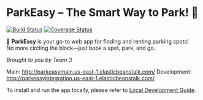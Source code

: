 # ParkEasy – The Smart Way to Park! 🚙  

[![Build Status](https://app.travis-ci.com/gcivil-nyu-org/team3-wed-spring25.svg?token=81yEXyGmJ4q4m5LeyGuS&branch=main)](https://app.travis-ci.com/gcivil-nyu-org/team3-wed-spring25)
[![Coverage Status](https://coveralls.io/repos/github/gcivil-nyu-org/team3-wed-spring25/badge.svg?branch=develop)](https://coveralls.io/github/gcivil-nyu-org/team3-wed-spring25?branch=develop)

🚀 **ParkEasy** is your go-to web app for finding and renting parking spots!  
No more circling the block—just book a spot, park, and go.  

*Brought to you by Team 3*

Main: http://parkeasymain.us-east-1.elasticbeanstalk.com/
Development: http://parkeasyintegration.us-east-1.elasticbeanstalk.com/

To install and run the app locally, please refer to  [Local Development Guide](local-installation-guide.md). 
